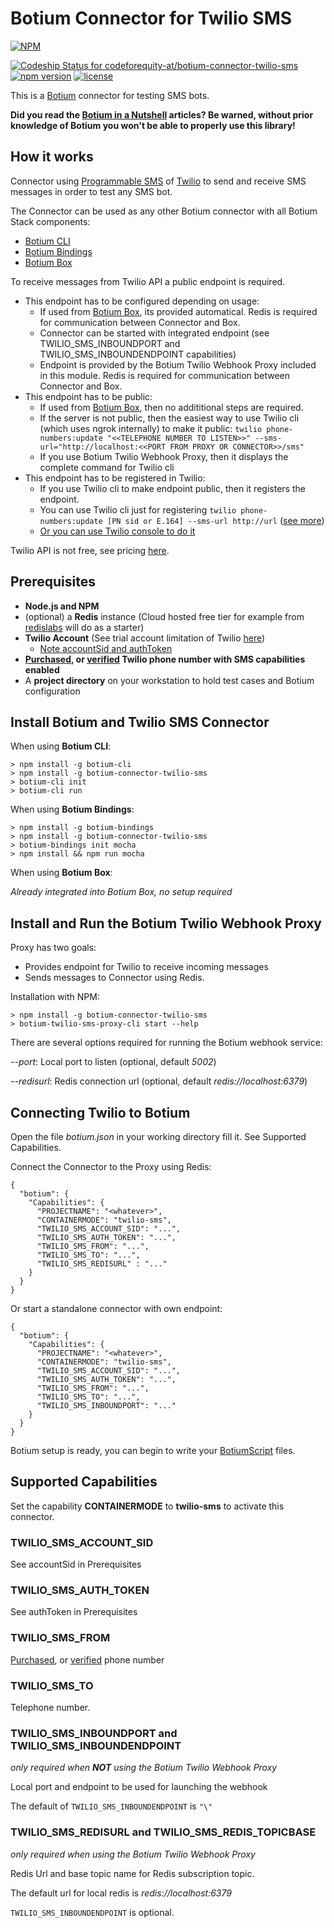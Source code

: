 # Botium Connector for Twilio SMS

[![NPM](https://nodei.co/npm/botium-connector-twilio-sms.png?downloads=true&downloadRank=true&stars=true)](https://nodei.co/npm/botium-connector-twilio-sms/)

[![Codeship Status for codeforequity-at/botium-connector-twilio-sms](https://app.codeship.com/projects/4500048a-b36f-4108-98ee-6fbf668e4286/status?branch=master)](https://app.codeship.com/projects/428350)
[![npm version](https://badge.fury.io/js/botium-connector-twilio-sms.svg)](https://badge.fury.io/js/botium-connector-twilio-sms)
[![license](https://img.shields.io/github/license/mashape/apistatus.svg)]()

This is a [Botium](https://github.com/codeforequity-at/botium-core) connector for testing SMS
bots.

__Did you read the [Botium in a Nutshell](https://medium.com/@floriantreml/botium-in-a-nutshell-part-1-overview-f8d0ceaf8fb4) articles? Be warned, without prior knowledge of Botium you won't be able to properly use this library!__

## How it works
Connector using [Programmable SMS](https://www.twilio.com/docs/sms) of [Twilio](https://www.twilio.com/) 
to send and receive SMS messages in order to test any SMS bot.

The Connector can be used as any other Botium connector with all Botium Stack components:
* [Botium CLI](https://github.com/codeforequity-at/botium-cli/)
* [Botium Bindings](https://github.com/codeforequity-at/botium-bindings/)
* [Botium Box](https://www.botium.at)

To receive messages from Twilio API a public endpoint is required. 
* This endpoint has to be configured depending on usage:
  * If used from [Botium Box](https://www.botium.at), its provided automatical. Redis is required for communication between Connector and Box.
  * Connector can be started with integrated endpoint (see TWILIO_SMS_INBOUNDPORT and TWILIO_SMS_INBOUNDENDPOINT capabilities)
  * Endpoint is provided by the Botium Twilio Webhook Proxy included in this module. Redis is required for communication between Connector and Box.
* This endpoint has to be public:
  * If used from [Botium Box](https://www.botium.at), then no addititional steps are required.
  * If the server is not public, then the easiest way to use Twilio cli (which uses ngrok internally) to make it public: ```twilio phone-numbers:update "<<TELEPHONE NUMBER TO LISTEN>>" --sms-url="http://localhost:<<PORT FROM PROXY OR CONNECTOR>>/sms"```
  * If you use Botium Twilio Webhook Proxy, then it displays the complete command for Twilio cli
* This endpoint has to be registered in Twilio:
  * If you use Twilio cli to make endpoint public, then it registers the endpoint.
  * You can use Twilio cli just for registering ```twilio phone-numbers:update [PN sid or E.164] --sms-url http://url``` ([see more](https://www.twilio.com/docs/twilio-cli/general-usage#webhooks)) 
  * [Or you can use Twilio console to do it](https://www.twilio.com/docs/sms/tutorials/how-to-receive-and-reply-node-js#configure-your-webhook-url)
  
Twilio API is not free, see pricing [here](https://www.twilio.com/voice/pricing).

## Prerequisites

* __Node.js and NPM__
* (optional) a __Redis__ instance (Cloud hosted free tier for example from [redislabs](https://redislabs.com/) will do as a starter)
* __Twilio Account__ (See trial account limitation of Twilio [here](https://www.twilio.com/docs/usage/tutorials/how-to-use-your-free-trial-account#trial-account-restrictions-and-limitations)) 
    * [Note accountSid and authToken](https://www.twilio.com/docs/voice/quickstart/node#replace-the-placeholder-credential-values) 
* __[Purchased](https://www.twilio.com/docs/voice/quickstart/node#sign-up-for-twilio-and-get-a-phone-number), or [verified](https://www.twilio.com/docs/usage/tutorials/how-to-use-your-free-trial-account#verify-your-personal-phone-number) Twilio phone number with SMS capabilities enabled__ 
* A __project directory__ on your workstation to hold test cases and Botium configuration    

## Install Botium and Twilio SMS Connector

When using __Botium CLI__:

```
> npm install -g botium-cli
> npm install -g botium-connector-twilio-sms
> botium-cli init
> botium-cli run
```

When using __Botium Bindings__:

```
> npm install -g botium-bindings
> npm install -g botium-connector-twilio-sms
> botium-bindings init mocha
> npm install && npm run mocha
```

When using __Botium Box__:

_Already integrated into Botium Box, no setup required_

## Install and Run the Botium Twilio Webhook Proxy

Proxy has two goals:
* Provides endpoint for Twilio to receive incoming messages
* Sends messages to Connector using Redis.

Installation with NPM:

    > npm install -g botium-connector-twilio-sms
    > botium-twilio-sms-proxy-cli start --help

There are several options required for running the Botium webhook service:

_--port_: Local port to listen (optional, default _5002_)

_--redisurl_: Redis connection url (optional, default _redis://localhost:6379_) 

## Connecting Twilio to Botium

Open the file _botium.json_ in your working directory fill it. See Supported Capabilities. 

Connect the Connector to the Proxy using Redis:
```
{
  "botium": {
    "Capabilities": {
      "PROJECTNAME": "<whatever>",
      "CONTAINERMODE": "twilio-sms",
      "TWILIO_SMS_ACCOUNT_SID": "...",
      "TWILIO_SMS_AUTH_TOKEN": "...",
      "TWILIO_SMS_FROM": "...",
      "TWILIO_SMS_TO": "...",
      "TWILIO_SMS_REDISURL" : "..."
    }
  }
}
```
Or start a standalone connector with own endpoint:
```
{
  "botium": {
    "Capabilities": {
      "PROJECTNAME": "<whatever>",
      "CONTAINERMODE": "twilio-sms",
      "TWILIO_SMS_ACCOUNT_SID": "...",
      "TWILIO_SMS_AUTH_TOKEN": "...",
      "TWILIO_SMS_FROM": "...",
      "TWILIO_SMS_TO": "...",
      "TWILIO_SMS_INBOUNDPORT": "..."
    }
  }
}
```

Botium setup is ready, you can begin to write your [BotiumScript](https://github.com/codeforequity-at/botium-core/wiki/Botium-Scripting) files.

## Supported Capabilities

Set the capability __CONTAINERMODE__ to __twilio-sms__ to activate this connector.

### TWILIO_SMS_ACCOUNT_SID

See accountSid in Prerequisites

### TWILIO_SMS_AUTH_TOKEN

See authToken in Prerequisites

### TWILIO_SMS_FROM

[Purchased](https://www.twilio.com/docs/voice/quickstart/node#sign-up-for-twilio-and-get-a-phone-number), or [verified](https://www.twilio.com/docs/usage/tutorials/how-to-use-your-free-trial-account#verify-your-personal-phone-number) phone number  

### TWILIO_SMS_TO

Telephone number.

### TWILIO_SMS_INBOUNDPORT and TWILIO_SMS_INBOUNDENDPOINT
_only required when **NOT** using the Botium Twilio Webhook Proxy_

Local port and endpoint to be used for launching the webhook

The default of `TWILIO_SMS_INBOUNDENDPOINT` is `"\"`

### TWILIO_SMS_REDISURL and TWILIO_SMS_REDIS_TOPICBASE
_only required when using the Botium Twilio Webhook Proxy_

Redis Url and base topic name for Redis subscription topic.

The default url for local redis is _redis://localhost:6379_

`TWILIO_SMS_INBOUNDENDPOINT` is optional.
